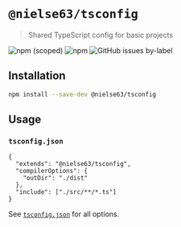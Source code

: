 # `@nielse63/tsconfig`

> Shared TypeScript config for basic projects

![npm (scoped)](https://img.shields.io/npm/v/@nielse63/tsconfig?style=for-the-badge) ![npm](https://img.shields.io/npm/dt/@nielse63/tsconfig?style=for-the-badge) ![GitHub issues by-label](https://img.shields.io/github/issues/nielse63/node-scripts/tsconfig?style=for-the-badge)

## Installation

```bash
npm install --save-dev @nielse63/tsconfig
```

## Usage

### `tsconfig.json`

```jsonc
{
  "extends": "@nielse63/tsconfig",
  "compilerOptions": {
    "outDir": "./dist"
  },
  "include": ["./src/**/*.ts"]
}
```

See [`tsconfig.json`](https://github.com/nielse63/node-scripts/blob/main/configs/tsconfig/tsconfig.json) for all options.
